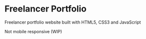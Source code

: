 # Freelancer Portfolio

Freelancer portfolio website built with HTML5, CSS3 and JavaScript

Not mobile responsive (WIP)
